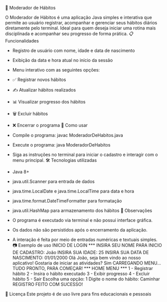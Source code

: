 🧠 Moderador de Hábitos

O Moderador de Hábitos é uma aplicação Java simples e interativa que permite ao usuário registrar, acompanhar e gerenciar seus hábitos diários diretamente pelo terminal. Ideal para quem deseja iniciar uma rotina mais disciplinada e acompanhar seu progresso de forma prática.
📋 Funcionalidades
- Registro de usuário com nome, idade e data de nascimento
- Exibição da data e hora atual no início da sessão
- Menu interativo com as seguintes opções:
- ✅ Registrar novos hábitos
- ✍️ Atualizar hábitos realizados
- 📊 Visualizar progresso dos hábitos
- 🗑️ Excluir hábitos
- ❌ Encerrar o programa
🚀 Como usar
- Compile o programa:
javac ModeradorDeHabitos.java


- Execute o programa:
java ModeradorDeHabitos


- Siga as instruções no terminal para iniciar o cadastro e interagir com o menu principal.
🛠️ Tecnologias utilizadas
- Java 8+
- java.util.Scanner para entrada de dados
- java.time.LocalDate e java.time.LocalTime para data e hora
- java.time.format.DateTimeFormatter para formatação
- java.util.HashMap para armazenamento dos hábitos
📌 Observações
- O programa é executado via terminal e não possui interface gráfica.
- Os dados não são persistidos após o encerramento da aplicação.
- A interação é feita por meio de entradas numéricas e textuais simples.
📷 Exemplo de uso
INICIO DE LOGIN ***
INSIRA SEU NOME PARA INICIO DE CADASTRO: João
INSIRA SUA IDADE: 25
INSIRA SUA DATA DE NASCIMENTO: 01/01/2000
Olá João, seja bem vindo ao nosso aplicativo!
Gostaria de iniciar as atividades? Sim
CARREGANDO MENU...
TUDO PRONTO, PARA COMEÇAR!
*** HOME MENU ***
1 - Registrar hábito
2 - Insira o hábito executado
3 - Exibir progresso
4 - Excluir hábito
5 - Sair
Escolha uma opção: 1
Digite o nome do hábito: Caminhar
REGISTRO FEITO COM SUCESSO!


📄 Licença
Este projeto é de uso livre para fins educacionais e pessoais
